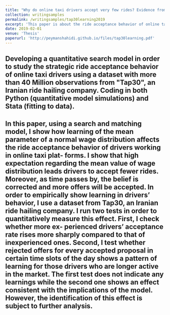 ```yaml
---
title: "Why do online taxi drivers accept very few rides? Evidence from Tap30."
collection: writingsamples
permalink: /writingsamples/tap30learning2019
excerpt: 'This paper is about the ride acceptance behavior of online taxi drivers.'
date: 2019-02-01
venue: 'Thesis'
paperurl: 'http://peymanshahidi.github.io/files/tap30learning.pdf'
---
```


## Developing a quantitative search model in order to study the strategic ride acceptance behavior of online taxi drivers using a dataset with more than 40 Million observations from "Tap30", an Iranian ride hailing company. Coding in both Python (quantitative model simulations) and Stata (fitting to data).

## In this paper, using a search and matching model, I show how learning of the mean parameter of a normal wage distribution affects the ride acceptance behavior of drivers working in online taxi plat- forms. I show that high expectation regarding the mean value of wage distribution leads drivers to accept fewer rides. Moreover, as time passes by, the belief is corrected and more offers will be accepted. In order to empirically show learning in drivers’ behavior, I use a dataset from Tap30, an Iranian ride hailing company. I run two tests in order to quantitatively measure this effect. First, I check whether more ex- perienced drivers’ acceptance rate rises more sharply compared to that of inexperienced ones. Second, I test whether rejected offers for every accepted proposal in certain time slots of the day shows a pattern of learning for those drivers who are longer active in the market. The first test does not indicate any learnings while the second one shows an effect consistent with the implications of the model. However, the identification of this effect is subject to further analysis.

